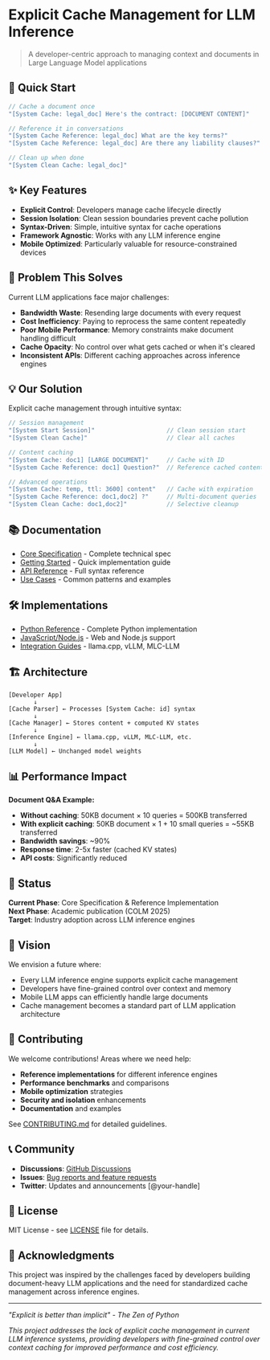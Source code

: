 # Explicit Cache Management for LLM Inference

> A developer-centric approach to managing context and documents in Large Language Model applications

## 🚀 Quick Start

```javascript
// Cache a document once
"[System Cache: legal_doc] Here's the contract: [DOCUMENT CONTENT]"

// Reference it in conversations  
"[System Cache Reference: legal_doc] What are the key terms?"
"[System Cache Reference: legal_doc] Are there any liability clauses?"

// Clean up when done
"[System Clean Cache: legal_doc]"
```

## ✨ Key Features

- **Explicit Control**: Developers manage cache lifecycle directly
- **Session Isolation**: Clean session boundaries prevent cache pollution  
- **Syntax-Driven**: Simple, intuitive syntax for cache operations
- **Framework Agnostic**: Works with any LLM inference engine
- **Mobile Optimized**: Particularly valuable for resource-constrained devices

## 🎯 Problem This Solves

Current LLM applications face major challenges:

- **Bandwidth Waste**: Resending large documents with every request
- **Cost Inefficiency**: Paying to reprocess the same content repeatedly  
- **Poor Mobile Performance**: Memory constraints make document handling difficult
- **Cache Opacity**: No control over what gets cached or when it's cleared
- **Inconsistent APIs**: Different caching approaches across inference engines

## 💡 Our Solution

Explicit cache management through intuitive syntax:

```javascript
// Session management
"[System Start Session]"                    // Clean session start
"[System Clean Cache]"                      // Clear all caches

// Content caching  
"[System Cache: doc1] [LARGE DOCUMENT]"     // Cache with ID
"[System Cache Reference: doc1] Question?"  // Reference cached content

// Advanced operations
"[System Cache: temp, ttl: 3600] content"   // Cache with expiration
"[System Cache Reference: doc1,doc2] ?"     // Multi-document queries
"[System Clean Cache: doc1,doc2]"           // Selective cleanup
```

## 📚 Documentation

- [Core Specification](spec/core-specification.md) - Complete technical spec
- [Getting Started](docs/getting-started.md) - Quick implementation guide
- [API Reference](docs/api-reference.md) - Full syntax reference
- [Use Cases](spec/use-cases.md) - Common patterns and examples

## 🛠 Implementations

- [Python Reference](implementations/python/) - Complete Python implementation
- [JavaScript/Node.js](implementations/javascript/) - Web and Node.js support
- [Integration Guides](implementations/integration-guides/) - llama.cpp, vLLM, MLC-LLM

## 🏗 Architecture

```
[Developer App]
       ↓
[Cache Parser] ← Processes [System Cache: id] syntax
       ↓
[Cache Manager] ← Stores content + computed KV states
       ↓
[Inference Engine] ← llama.cpp, vLLM, MLC-LLM, etc.
       ↓
[LLM Model] ← Unchanged model weights
```

## 📊 Performance Impact

**Document Q&A Example:**
- **Without caching**: 50KB document × 10 queries = 500KB transferred
- **With explicit caching**: 50KB document × 1 + 10 small queries = ~55KB transferred
- **Bandwidth savings**: ~90%
- **Response time**: 2-5x faster (cached KV states)
- **API costs**: Significantly reduced

## 🎯 Status

**Current Phase**: Core Specification & Reference Implementation  
**Next Phase**: Academic publication (COLM 2025)  
**Target**: Industry adoption across LLM inference engines

## 🔮 Vision

We envision a future where:
- Every LLM inference engine supports explicit cache management
- Developers have fine-grained control over context and memory
- Mobile LLM apps can efficiently handle large documents
- Cache management becomes a standard part of LLM application architecture

## 🤝 Contributing

We welcome contributions! Areas where we need help:

- **Reference implementations** for different inference engines
- **Performance benchmarks** and comparisons
- **Mobile optimization** strategies
- **Security and isolation** enhancements
- **Documentation** and examples

See [CONTRIBUTING.md](CONTRIBUTING.md) for detailed guidelines.

## 📞 Community

- **Discussions**: [GitHub Discussions](https://github.com/your-username/llm-explicit-cache-management/discussions)
- **Issues**: [Bug reports and feature requests](https://github.com/your-username/llm-explicit-cache-management/issues)
- **Twitter**: Updates and announcements [@your-handle]

## 📄 License

MIT License - see [LICENSE](LICENSE) file for details.

## 🙏 Acknowledgments

This project was inspired by the challenges faced by developers building document-heavy LLM applications and the need for standardized cache management across inference engines.

---

*"Explicit is better than implicit" - The Zen of Python*

*This project addresses the lack of explicit cache management in current LLM inference systems, providing developers with fine-grained control over context caching for improved performance and cost efficiency.*
